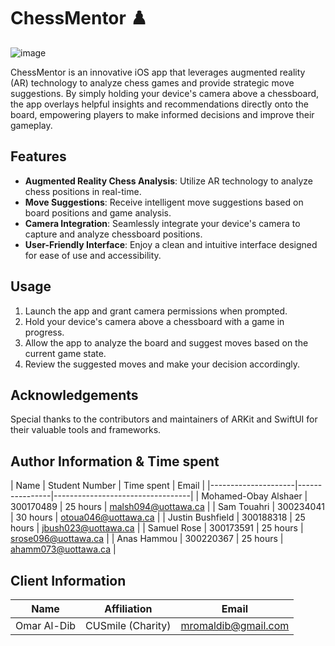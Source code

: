 # ChessMentor ♟️ 
![image](https://github.com/user-attachments/assets/ec302138-d878-473d-9202-657dafdebc3a)

ChessMentor is an innovative iOS app that leverages augmented reality (AR) technology to analyze chess games and provide strategic move suggestions. By simply holding your device's camera above a chessboard, the app overlays helpful insights and recommendations directly onto the board, empowering players to make informed decisions and improve their gameplay.

## Features

- **Augmented Reality Chess Analysis**: Utilize AR technology to analyze chess positions in real-time.
- **Move Suggestions**: Receive intelligent move suggestions based on board positions and game analysis.
- **Camera Integration**: Seamlessly integrate your device's camera to capture and analyze chessboard positions.
- **User-Friendly Interface**: Enjoy a clean and intuitive interface designed for ease of use and accessibility.

## Usage

1. Launch the app and grant camera permissions when prompted.
2. Hold your device's camera above a chessboard with a game in progress.
3. Allow the app to analyze the board and suggest moves based on the current game state.
4. Review the suggested moves and make your decision accordingly.

## Acknowledgements

Special thanks to the contributors and maintainers of ARKit and SwiftUI for their valuable tools and frameworks.


## Author Information & Time spent

| Name                | Student Number | Time spent |        Email        |
|---------------------|----------------|----------------------------------|
| Mohamed-Obay Alshaer | 300170489     |  25 hours  | malsh094@uottawa.ca |
| Sam Touahri         | 300234041      |  30 hours  | otoua046@uottawa.ca |
| Justin Bushfield    | 300188318      |  25 hours  | jbush023@uottawa.ca |
| Samuel Rose          | 300173591     |  25 hours  | srose096@uottawa.ca |
| Anas Hammou          | 300220367     |  25 hours  | ahamm073@uottawa.ca |

## Client Information 

| Name                | Affiliation    | Email                  |
|---------------------|----------------|------------------------|
|Omar Al-Dib          | CUSmile (Charity) | mromaldib@gmail.com    |

